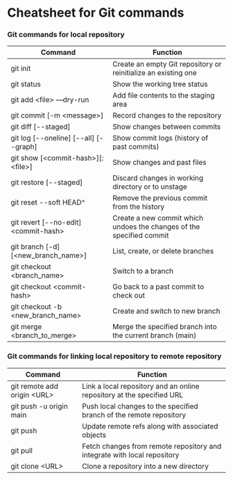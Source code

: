# Cheatsheet for Git commands

### Git commands for local repository

| Command                                  | Function                                                                |
|------------------------------------------|-------------------------------------------------------------------------|
|   git init                               |   Create an empty Git repository or reinitialize an existing one        |
|   git  status                            |   Show the working tree status                                          |
|   git add \<file> —dry-run               |   Add file contents to the staging area                                 |
|   git commit [-m \<message>]             |   Record changes to the repository                                      |
|   git diff [--staged]                    |   Show changes between commits                                          |
|   git log [--oneline] [--all] [--graph]  |   Show commit logs (history of past commits)                            |
|   git show [\<commit-hash>][:\<file>]    |   Show changes and past files                                           |
|   git restore [--staged]                 |   Discard changes in working directory or to unstage                    |
|   git reset --soft HEAD^                 |   Remove the previous commit from the history                           |
|   git revert [--no-edit] \<commit-hash>  |   Create a new commit which undoes the changes of the specified commit  |
|   git branch [-d] [\<new_branch_name>]   |   List, create, or delete branches                                      |
|   git checkout \<branch_name>            |   Switch to a branch                                                    |
|   git checkout \<commit-hash>            |   Go back to a past commit to check out                                 |
|   git checkout -b \<new_branch_name>     |   Create and switch to new branch                                       |
|   git merge \<branch_to_merge>           |   Merge the specified branch into the current branch (main)             |



### Git commands for linking local repository to remote repository

| Command                         | Function                                                                    |
|---------------------------------|-----------------------------------------------------------------------------|
|   git remote add origin \<URL>  |   Link a local repository and an online repository at the specified URL     |
|   git push -u origin main       |   Push local changes to the specified branch of the remote repository       |
|   git  push                     |   Update remote refs along with associated objects                          |
|   git pull                      |   Fetch changes from remote repository and integrate with local repository  |
|   git clone \<URL>              |   Clone a repository into a new directory                                   |